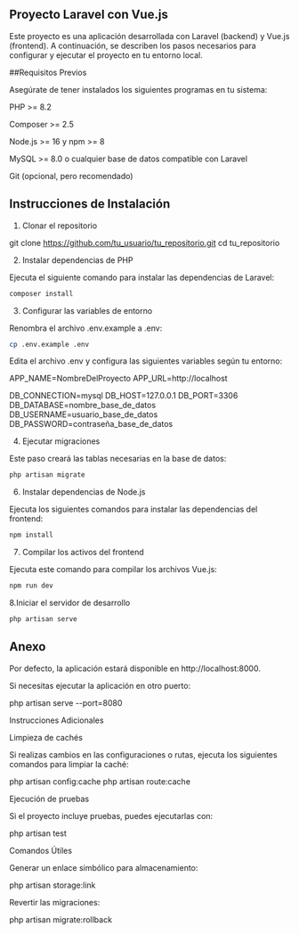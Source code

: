 ## Proyecto Laravel con Vue.js

Este proyecto es una aplicación desarrollada con Laravel (backend) y Vue.js (frontend). A continuación, se describen los pasos necesarios para configurar y ejecutar el proyecto en tu entorno local.

##Requisitos Previos

Asegúrate de tener instalados los siguientes programas en tu sistema:

PHP >= 8.2

Composer >= 2.5

Node.js >= 16 y npm >= 8

MySQL >= 8.0 o cualquier base de datos compatible con Laravel

Git (opcional, pero recomendado)

## Instrucciones de Instalación

1. Clonar el repositorio

git clone https://github.com/tu_usuario/tu_repositorio.git
cd tu_repositorio

2. Instalar dependencias de PHP

Ejecuta el siguiente comando para instalar las dependencias de Laravel:

```bash
composer install
```

3. Configurar las variables de entorno

Renombra el archivo .env.example a .env:

```bash
cp .env.example .env
```

Edita el archivo .env y configura las siguientes variables según tu entorno:

APP_NAME=NombreDelProyecto
APP_URL=http://localhost

DB_CONNECTION=mysql
DB_HOST=127.0.0.1
DB_PORT=3306
DB_DATABASE=nombre_base_de_datos
DB_USERNAME=usuario_base_de_datos
DB_PASSWORD=contraseña_base_de_datos

4. Ejecutar migraciones 

Este paso creará las tablas necesarias en la base de datos:

```bash
php artisan migrate
```

6. Instalar dependencias de Node.js

Ejecuta los siguientes comandos para instalar las dependencias del frontend:

```bash
npm install
```

7. Compilar los activos del frontend

Ejecuta este comando para compilar los archivos Vue.js:

```bash
npm run dev
```

8.Iniciar el servidor de desarrollo

```bash
php artisan serve
```

## Anexo

Por defecto, la aplicación estará disponible en http://localhost:8000.

Si necesitas ejecutar la aplicación en otro puerto:

php artisan serve --port=8080

Instrucciones Adicionales

Limpieza de cachés

Si realizas cambios en las configuraciones o rutas, ejecuta los siguientes comandos para limpiar la caché:

php artisan config:cache
php artisan route:cache

Ejecución de pruebas

Si el proyecto incluye pruebas, puedes ejecutarlas con:

php artisan test

Comandos Útiles

Generar un enlace simbólico para almacenamiento:

php artisan storage:link

Revertir las migraciones:

php artisan migrate:rollback

